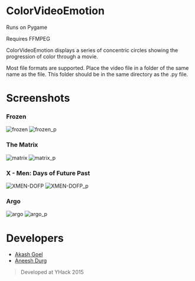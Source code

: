 # ColorVideoEmotion

Runs on Pygame

Requires FFMPEG

ColorVideoEmotion displays a series of concentric circles showing the progression of color through a movie.

Most file formats are supported. Place the video file in a folder of the same name as the file. This  folder should be in the same directory as the .py file.
 
# Screenshots

### Frozen
![frozen](https://cloud.githubusercontent.com/assets/14084029/12194250/879f750c-b614-11e5-9686-b4a961e6bbd1.png)
![frozen_p](https://cloud.githubusercontent.com/assets/14084029/12194249/879b8352-b614-11e5-860c-fa62902696b1.png)


### The Matrix
![matrix](https://cloud.githubusercontent.com/assets/14084029/12194251/87a907d4-b614-11e5-8637-62a7665973d7.png)
![matrix_p](https://cloud.githubusercontent.com/assets/14084029/12194253/87c4dcfc-b614-11e5-9859-d8c5848297de.png)


### X - Men: Days of Future Past
![XMEN-DOFP](https://cloud.githubusercontent.com/assets/14084029/12194255/87d6331c-b614-11e5-8a68-75db72a87425.png)
![XMEN-DOFP_p](https://cloud.githubusercontent.com/assets/14084029/12194254/87d090ce-b614-11e5-8dbe-32091e8ae6c6.png)


### Argo
![argo](https://cloud.githubusercontent.com/assets/14084029/12194247/87908952-b614-11e5-90d5-6bc6c1eb42bb.png)
![argo_p](https://cloud.githubusercontent.com/assets/14084029/12194248/879740bc-b614-11e5-82e5-c2f532284fc0.png)

# Developers
- [Akash Goel](https://github.com/A-Goel) 
- [Aneesh Durg](https://github.com/aneeshdurg) 

>Developed at YHack 2015
